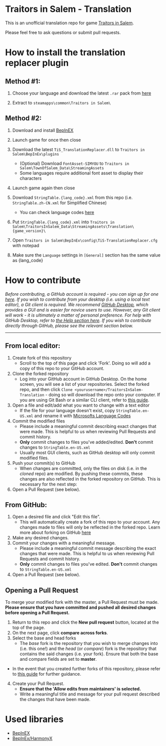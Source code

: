 # Traitors in Salem - Translation
This is an unofficial translation repo for game [Traitors in Salem](https://store.steampowered.com/app/1497640/Traitors_in_Salem/).

Please feel free to ask questions or submit pull requests.


# How to install the translation replacer plugin

## Method #1:

1. Choose your language and download the latest `.rar` pack from [here](https://github.com/ShingekiNoRex/TraitorsInSalem-Translation/releases)

2. Extract to `steamapps\common\Traitors in Salem\`

## Method #2:

1. Download and install [BepInEX](https://github.com/BepInEx/BepInEx/releases)

2. Launch game for once then close

3. Download the latest `TiS_TranslationReplacer.dll` to `Traitors in Salem\BepInEx\plugins`

    * (Optional) Download `FontAsset-SIMYOU` to `Traitors in Salem\TownOfSalem_Data\StreamingAssets`
    * Some languages require additional font asset to display their characters

4. Launch game again then close

5. Download `StringTable.{lang_code}.xml` from this repo (i.e. `StringTable.zh-CN.xml` for Simplified Chinese)
    * You can check language codes [here](https://docs.microsoft.com/en-us/openspecs/windows_protocols/ms-lcid/a9eac961-e77d-41a6-90a5-ce1a8b0cdb9c)

6. Put `StringTable.{lang_code}.xml` into `Traitors in Salem\TraitorsInSalem_Data\StreamingAssets\Translation\{game_version}\`

7. Open `Traitors in Salem\BepInEx\config\TiS-TranslationReplacer.cfg` with notepad

8. Make sure the `Language` settings in `[General]` section has the same value as {lang_code}

# How to contribute
*Before contributing, a GitHub account is required - you can sign up for one [here](https://github.com/join). If you wish to contribute from your desktop (i.e. using a local text editor), a Git client is required. We recommend [GitHub Desktop](https://desktop.github.com/), which provides a GUI and is easier for novice users to use. However, any Git client will work - it is ultimately a matter of personal preference. For help with GitHub Desktop, refer to [the Help section here](https://help.github.com/en/desktop). If you wish to contribute directly through GitHub, please see the relevant section below.*
***
## From local editor:   
1. Create fork of this repository
    * Scroll to the top of this page and click 'Fork'. Doing so will add a copy of this repo to your GitHub account.
2. Clone the forked repository
    * Log into your GitHub account in GitHub Desktop. On the home screen, you will see a list of your repositories. Select the forked repo, and then click `Clone <yourusername>/TraitorsInSalem-Translation` - doing so will download the repo onto your computer. If you are using Git Bash or a similar CLI client, refer to [this guide](https://help.github.com/en/articles/fork-a-repo). 
3. Open a file and edit/add what you want to change with a text editor
    * If the file for your language doesn't exist, copy `StringTable.en-US.xml` and rename it with [Microsofts Language Codes](https://docs.microsoft.com/en-us/openspecs/windows_protocols/ms-lcid/a9eac961-e77d-41a6-90a5-ce1a8b0cdb9c)
4. Commit the modified files
   * Please include a meaningful commit describing exact changes that were made. This is helpful to us when reviewing Pull Requests and commit history.
    * __Only__ commit changes to files you've added/edited. **Don't** commit changes to `StringTable.en-US.xml`
   - Usually most GUI clients, such as GitHub desktop will only commit modified files. 
5. Push your commit(s) to GitHub
    * When changes are committed, only the files on disk (i.e. in the *cloned* repo) are modified. By pushing these commits, these changes are also reflected in the forked repository on GitHub. This is necessary for the next step:
6. Open a Pull Request (see below).
## From GitHub:
1. Open a desired file and click "Edit this file".
   - This will automatically create a fork of this repo to your account. Any changes made to files will only be reflected in the forked repo. Learn more about forking on GitHub [here](https://help.github.com/en/articles/about-forks)
2. Make any desired changes. 
3. Commit your changes with a meaningful message.
   * Please include a meaningful commit message describing the exact changes that were made. This is helpful to us when reviewing Pull Requests and commit history.
    * __Only__ commit changes to files you've edited. **Don't** commit changes to `StringTable.en-US.xml`
4. Open a Pull Request (see below).
## Opening a Pull Request
To merge your modified fork with the master, a Pull Request must be made. **Please ensure that you have committed and pushed all desired changes before opening a Pull Request.**
1. Return to this repo and click the **New pull request** button, located at the top of the page.
2. On the next page, click **compare across forks**.
3. Select the base and head forks
   * The *base* fork is the repository that you wish to merge changes into (i.e. this one!) and the *head* (or *compare*) fork is the repository that contains the said changes (i.e. your fork). Ensure that both the base and compare fields are set to **master**. 
  * In the event that you created further forks of this repository, please refer to [this guide](https://help.github.com/en/articles/creating-a-pull-request-from-a-fork) for further guidance.
4. Create your Pull Request.
   * **Ensure that the 'Allow edits from maintainers' is selected.**
   * Write a meaningful title and message for your pull request described the changes that have been made.


# Used libraries

- [BepInEX](https://github.com/BepInEx/BepInEx/)
- [BepInEx/HarmonyX](https://github.com/BepInEx/HarmonyX)
